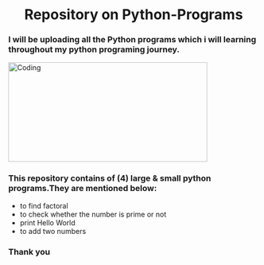 <h1 align="center">Repository on Python-Programs</h1>
<h3>I will be uploading all the Python programs which i will learning throughout my python programing journey.</h3>
    
<img align="center" alt="Coding" width="400" height="200" src="https://imgs.search.brave.com/t2j9Porh4LIPd5QVbjs3GKSMiwyCulBG7f3Oknsxtjc/rs:fit:860:0:0/g:ce/aHR0cHM6Ly9sb2dv/cy13b3JsZC5uZXQv/d3AtY29udGVudC91/cGxvYWRzLzIwMjEv/MTAvUHl0aG9uLUxv/Z28tNzAweDM5NC5w/bmc">

<h3>This repository contains of (4) large & small python programs.They are mentioned below:</h3>
<ul>
    <li>to find factoral</li>
    <li>to check whether the number is prime or not</li>
    <li>print Hello World</li>
    <li>to add two numbers</li>
</ul>

<h3>Thank you</h3>
